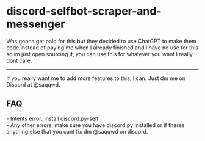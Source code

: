 # discord-selfbot-scraper-and-messenger
Was gonna get paid for this but they decided to use ChatGPT to make them code instead of paying me when I already finished and I have no use for this so im just open sourcing it, you can use this for whatever you want I really dont care.<br><hr>
If you really want me to add more features to this, I can. Just dm me on Discord at @saqqwd.
<h2>FAQ</h2>
- Intents error: install discord.py-self<br>
- Any other errors, make sure you have discord.py installed or if theres anything else that you cant fix dm @saqqwd on discord. 
